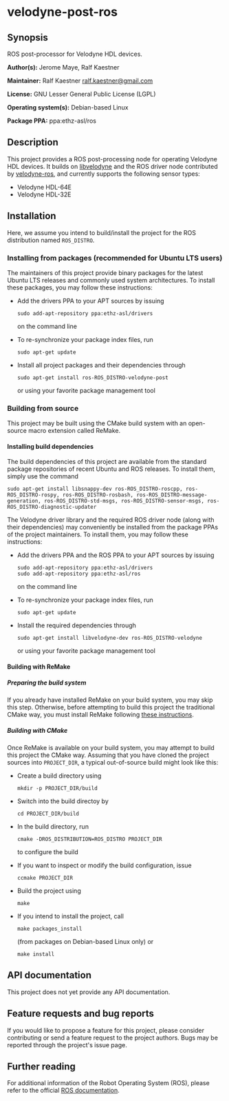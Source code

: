 # velodyne-post-ros

## Synopsis

ROS post-processor for Velodyne HDL devices.

**Author(s):** Jerome Maye, Ralf Kaestner

**Maintainer:** Ralf Kaestner <ralf.kaestner@gmail.com>

**License:** GNU Lesser General Public License (LGPL)

**Operating system(s):** Debian-based Linux

**Package PPA:** ppa:ethz-asl/ros

## Description

This project provides a ROS post-processing node for operating Velodyne
HDL devices. It builds on
[libvelodyne](http://github.com/ethz-asl/libvelodyne) and the ROS driver
node contributed by [velodyne-ros](http://github.com/ethz-asl/velodyne-ros),
and currently supports the following sensor types:

* Velodyne HDL-64E
* Velodyne HDL-32E

## Installation

Here, we assume you intend to build/install the project for the ROS
distribution named `ROS_DISTRO`.

### Installing from packages (recommended for Ubuntu LTS users)

The maintainers of this project provide binary packages for the latest Ubuntu
LTS releases and commonly used system architectures. To install these packages,
you may follow these instructions:

* Add the drivers PPA to your APT sources by issuing 

  ```
  sudo add-apt-repository ppa:ethz-asl/drivers
  ```

  on the command line

* To re-synchronize your package index files, run

  ```
  sudo apt-get update
  ```

* Install all project packages and their dependencies through

  ```
  sudo apt-get install ros-ROS_DISTRO-velodyne-post
  ```

  or using your favorite package management tool

### Building from source

This project may be built using the CMake build system with an open-source
macro extension called ReMake.

#### Installing build dependencies

The build dependencies of this project are available from the standard
package repositories of recent Ubuntu and ROS releases. To install them,
simply use the command

```
sudo apt-get install libsnappy-dev ros-ROS_DISTRO-roscpp, ros-ROS_DISTRO-rospy, ros-ROS_DISTRO-rosbash, ros-ROS_DISTRO-message-generation, ros-ROS_DISTRO-std-msgs, ros-ROS_DISTRO-sensor-msgs, ros-ROS_DISTRO-diagnostic-updater

```
The Velodyne driver library and the required ROS driver node (along with
their dependencies) may conveniently be installed from the package PPAs
of the project maintainers. To install them, you may follow these
instructions:

* Add the drivers PPA and the ROS PPA to your APT sources by issuing 

  ```
  sudo add-apt-repository ppa:ethz-asl/drivers
  sudo add-apt-repository ppa:ethz-asl/ros
  ```

  on the command line

* To re-synchronize your package index files, run

  ```
  sudo apt-get update
  ```

* Install the required dependencies through

  ```
  sudo apt-get install libvelodyne-dev ros-ROS_DISTRO-velodyne
  ```

  or using your favorite package management tool

#### Building with ReMake

##### Preparing the build system

If you already have installed ReMake on your build system, you may
skip this step. Otherwise, before attempting to build this project the
traditional CMake way, you must install ReMake following
[these instructions](https://github.com/kralf/remake).

##### Building with CMake

Once ReMake is available on your build system, you may attempt to build this
project the CMake way. Assuming that you have cloned the project sources into
`PROJECT_DIR`, a typical out-of-source build might look like this:

* Create a build directory using 

  ```
  mkdir -p PROJECT_DIR/build
  ```

* Switch into the build directoy by 

  ```
  cd PROJECT_DIR/build
  ```

* In the build directory, run 

  ```
  cmake -DROS_DISTRIBUTION=ROS_DISTRO PROJECT_DIR
  ```

  to configure the build

* If you want to inspect or modify the build configuration, issue 

  ```
  ccmake PROJECT_DIR
  ```

* Build the project using 

  ```
  make
  ```

* If you intend to install the project, call 

  ```
  make packages_install
  ```

  (from packages on Debian-based Linux only) or 

  ```
  make install
  ```

## API documentation

This project does not yet provide any API documentation.

## Feature requests and bug reports

If you would like to propose a feature for this project, please consider
contributing or send a feature request to the project authors. Bugs may be
reported through the project's issue page.

## Further reading

For additional information of the Robot Operating System (ROS), please refer
to the official [ROS documentation](http://wiki.ros.org).
